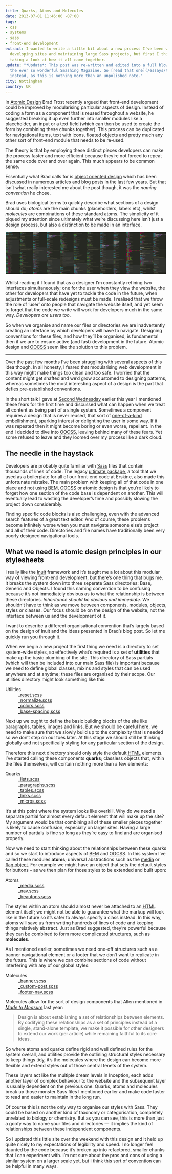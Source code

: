 ```yaml
---
title: Quarks, Atoms and Molecules
date: 2013-07-01 11:46:00 -07:00
tags:
- css
- systems
- sass
- front-end development
extract: I wanted to write a little bit about a new process I’ve been working on for
  developing sites and maintaining large Sass projects, but first I think it’s worth
  taking a look at how it all came together.
update: "*Update*: This post was re-written and edited into a full blown essay for
  the ever so wonderful Smashing Magazine. Go [read that one](/essays/the-other-interface)
  instead, as this is nothing more than an unpolished note."
city: Nottingham
country: UK
---
```


In [Atomic Design](http://bradfrostweb.com/blog/post/atomic-web-design/) Brad Frost recently argued that front-end development could be improved by modularising particular aspects of design. Instead of coding a form as a component that is reused throughout a website, he suggested breaking it up even further into smaller modules like a placeholder, an input or a text field (which can then be used to create the form by combining these chunks together). This process can be duplicated for navigational items, text with icons, floated objects and pretty much any other sort of front-end module that needs to be re-used.

The theory is that by employing these distinct pieces developers can make the process faster and more efficient because they’re not forced to repeat the same code over and over again. This much appears to be common sense.

Essentially what Brad calls for is [object oriented design](http://coding.smashingmagazine.com/2011/12/12/an-introduction-to-object-oriented-css-oocss/) which has been discussed in numerous articles and blog posts in the last few years. But that isn’t what really interested me about the post though, it was the *naming convention* he chose.

Brad uses biological terms to quickly describe what sections of a design should do; *atoms* are the main chunks (placeholders, labels etc), whilst *molecules* are combinations of these standard atoms. The simplicity of it piqued my attention since ultimately what we’re discussing here isn’t just a design process, but also a distinction to be made in an interface.

![code](/uploads/code.png)

Whilst reading it I found that as a designer I’m constantly refining two interfaces simultaneously; one for the user when they view the website, the other for developers that have yet to tackle the code in the future, when adjustments or full-scale redesigns must be made. I realised that we throw the role of ‘user’ onto people that navigate the website itself, and yet seem to forget that the code we write will work for developers much in the same way. *Developers are users too*.

So when we organise and name our files or directories we are inadvertently creating an interface by which developers will have to navigate. Designing conventions for these files, and how they’ll be organised, is fundamental then if we are to ensure active (and fast) development in the future. Atomic design and <abbr title="object oriented css">OOCSS</abbr> seem like the solution to this problem.

***

Over the past few months I’ve been struggling with several aspects of this idea though. In all honesty, I feared that modularising web development in this way might make things too clean and too safe. I worried that the content might get shafted and we’d grow accustomed to designing patterns, whereas sometimes the most interesting aspect of a design is the part that defies pre-established conventions.

In the short talk I gave at [Second Wednesday](http://secondwednesday.org.uk/) earlier this year I mentioned these fears for the first time and discussed what can happen when we treat all content as being part of a single system. Sometimes a component requires a design that is never reused, that sort of [one-of-a-kind](http://www.smashingmagazine.com/2012/02/08/the-journey-from-writer-to-reader/) embellishment, sparking interest or delighting the user in some way. If it was repeated then it might become boring or even worse, repellant. In the end I decided to dive into <abbr title="object oriented css">OOCSS</abbr>, leaving behind many of these fears. Yet some refused to leave and they loomed over my process like a dark cloud.



## The needle in the haystack

Developers are probably quite familiar with [Sass](http://sassnotsass.com/) files that contain thousands of lines of code. The legacy [ultimate package](https://github.com/erskinedesign/ed.ultimate_package), a tool that we used as a boilerplate for all of our front-end code at Erskine, also made this unfortunate mistake. The main problem with keeping all of that code in one place and not using <abbr title="block element modifier">BEM</abbr>, <abbr title="object oriented css">OOCSS</abbr> or atomic design is that you’re likely to forget how one section of the code base is dependent on another. This will eventually lead to wasting the developer’s time and possibly slowing the project down considerably.

Finding specific code blocks is also challenging, even with the advanced search features of a great text editor. And of course, these problems become infinitely worse when you must navigate someone else’s project and all of their code. Directories and file names have traditionally been very poorly designed navigational tools.


## What we need is atomic design principles in our stylesheets

I really like the [Inuit](http://inuitcss.com/) framework and it’s taught me a lot about this modular way of viewing front-end development, but there’s one thing that bugs me. It breaks the system down into three seperate Sass directories: Base, Generic and Objects. I found this naming convention to be confusing because it’s not immediately obvious as to what the relationship is between these directories. *Inheritance should be obvious and immediate.* We shouldn’t have to think as we move between components, modules, objects, styles or classes. Our focus should be on the design of the website, not the interface between us and the development of it.

I want to describe a different organisational convention that’s largely based on the design of Inuit and the ideas presented in Brad’s blog post. So let me quickly run you through it.

When we begin a new project the first thing we need is a directory to set system-wide styles, so effectively what’s required is a set of **utilities** that make up the basic plumbing of the site. This directory of Sass partials (which will then be included into our main Sass file) is important because we need to define global classes, mixins and styles that can be used anywhere and at anytime; these files are organised by their scope. Our utilities directory might look something like this:

<dl>
<dt>Utilities</dt>
    <dd><a href="https://github.com/robinrendle/robinrendle.com/blob/develop/assets/sass/utilities/_reset.scss">_reset.scss</a></dd>
    <dd><a href="https://github.com/robinrendle/robinrendle.com/blob/develop/assets/sass/utilities/_normalize.scss">_normalize.scss</a></dd>
    <dd><a href="https://github.com/robinrendle/robinrendle.com/blob/develop/assets/sass/utilities/_colors.scss">_colors.scss</a></dd>
    <dd><a href="https://github.com/robinrendle/robinrendle.com/blob/develop/assets/sass/utilities/_base-spacing.scss">_base-spacing.scss</a></dd>
</dl>

Next up we ought to define the basic building blocks of the site like paragraphs, tables, images and links. But we should be careful here, we need to make sure that we slowly build up to the complexity that is needed so we don’t step on our toes later. At this stage we should still be thinking globally and not specifically styling for any particular section of the design.

Therefore this next directory should only style the default <abbr title="hyptertext markup language">HTML</abbr> elements. I’ve started calling these components **quarks**; classless objects that, within the files themselves, will contain nothing more than a few elements:

<dl>
    <dt>Quarks</dt>
    <dd><a href="https://github.com/robinrendle/robinrendle.com/blob/develop/assets/sass/quarks/_lists.scss">_lists.scss</a></dd>
    <dd><a href="https://github.com/robinrendle/robinrendle.com/blob/develop/assets/sass/quarks/_paragraphs.scss">_paragraphs.scss</a></dd>
    <dd><a href="https://github.com/robinrendle/robinrendle.com/blob/develop/assets/sass/quarks/_tables.scss">_tables.scss</a></dd>
    <dd><a href="https://github.com/robinrendle/robinrendle.com/blob/develop/assets/sass/quarks/_links.scss">_links.scss</a></dd>
    <dd><a href="https://github.com/robinrendle/robinrendle.com/blob/develop/assets/sass/quarks/_micro.scss">_micros.scss</a></dd>
</dl>


It’s at this point where the system looks like overkill. Why do we need a separate partial for almost every default element that will make up the site? My argument would be that combining all of these smaller pieces together is likely to cause confusion, especially on larger sites. Having a large number of partials is fine so long as they’re easy to find and are organised properly.

Now we need to start thinking about the relationships between these quarks and so we start to introduce aspects of <abbr title="Block element modifier">BEM</abbr> and <abbr title="object oriented css">OOCSS</abbr>. In this system I’ve called these modules **atoms**; universal abstractions such as the [media](http://www.stubbornella.org/?p=497) or [flag object](http://csswizardry.com/2013/05/the-flag-object/). For example we might have an object that sets the default styles for buttons – as we then plan for those styles to be extended and built upon:

<dl>
    <dt>Atoms</dt>
    <dd><a href="https://github.com/robinrendle/robinrendle.com/blob/develop/assets/sass/atoms/_media.scss">_media.scss</a></dd>
    <dd><a href="https://github.com/robinrendle/robinrendle.com/blob/develop/assets/sass/atoms/_nav.scss">_nav.scss</a></dd>
    <dd><a href="https://github.com/robinrendle/robinrendle.com/blob/develop/assets/sass/atoms/_beautons.scss">_beautons.scss</a></dd>
</dl>

The styles within an atom should almost never be attached to an <abbr title="hypertext markup language">HTML</abbr> element itself; we might not be able to guarantee what the markup will look like in the future so it’s safer to always specify a class instead. In this way, atoms will save us from writing hundreds of lines of code and keeping things relatively abstract. Just as Brad suggested, they’re powerful because they can be combined to form more complicated structures, such as **molecules**.

As I mentioned earlier, sometimes we need one-off structures such as a banner navigational element or a footer that we don’t want to replicate in the future. This is where we can combine sections of code without interfering with any of our global styles:

<dl>
    <dt>Molecules</dt>
    <dd><a href="https://github.com/robinrendle/robinrendle.com/blob/develop/assets/sass/molecules/_banner.scss">_banner.scss</a></dd>
    <dd><a href="https://github.com/robinrendle/robinrendle.com/blob/develop/assets/sass/molecules/_custom-post.scss">_custom-post.scss</a></dd>
    <dd><a href="https://github.com/robinrendle/robinrendle.com/blob/develop/assets/sass/molecules/_footer-nav.scss">_footer-nav.scss</a></dd>
</dl>

Molecules allow for the sort of design components that Allen mentioned in *[Made to Measure](http://contentsmagazine.com/articles/made-to-measure/)* last year:

> Design is about establishing a set of relationships between elements. By codifying these relationships as a set of principles instead of a single, stand-alone template, we make it possible for other designers to extend our work (per article) while remaining faithful to its core ideas.

So where atoms and quarks define rigid and well defined rules for the system overall, and utilities provide the outlining structural styles necessary to keep things tidy, it’s the molecules where the design can become more flexible and extend styles out of those central tenets of the system.

These layers act like the multiple dream levels in Inception, each adds another layer of complex behaviour to the website and the subsequent layer is usually dependent on the previous one. Quarks, atoms and molecules break up those monster Sass files I mentioned earlier and make code faster to read and easier to maintain in the long run.

Of course this is not the only way to organise our styles with Sass. They could be based on another kind of taxonomy or categorisation, completely unrelated to biology or chemistry. But as you can see, this is more than just a goofy way to name your files and directories — it implies the kind of relationships between these independent components.

So I updated this little site over the weekend with this design and it held up quite nicely to my expectations of legibility and speed. I no longer feel daunted by the code because it’s broken up into refactored, smaller chunks that I can experiment with. I’m not sure about the pros and cons of using a similar system on a larger scale yet, but I think this sort of convention can be helpful in many ways.
